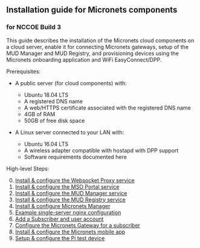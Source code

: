 ## Installation guide for Micronets components

### for NCCOE Build 3

This guide describes the installation of the Micronets
cloud components on a cloud server, enable it for
connecting Micronets gateways, setup of the MUD Manager
and MUD Registry, and provisioning devices using the 
Micronets onboarding application and WiFi EasyConnect/DPP.

Prerequisites:

* A public server (for cloud components) with:
   * Ubuntu 18.04 LTS
   * A registered DNS name
   * A web/HTTPS certificate associated with the registered DNS name
   * 4GB of RAM
   * 50GB of free disk space

* A Linux server connected to your LAN with:
   * Ubuntu 16.04 LTS
   * A wireless adapter compatible with hostapd with DPP support
   * Software requirements documented here

High-level Steps:

0. [Install & configure the Websocket Proxy service](ws-proxy.md)
0. [Install & configure the MSO Portal service](mso-portal.md)
0. [Install & configure the MUD Manager service](mud-manager.md)
0. [Install & configure the MUD Registry service](mud-registry.md)
0. [Install & configure Micronets Manager](micronets-manager.md)
0. [Example single-server nginx configuration](example-1server-nginx.md)
0. [Add a Subscriber and user account](subscriber-setup.md)
0. [Configure the Micronets Gateway for a subscriber](gateway-4subscriber.md)
0. [Install & configure the Micronets mobile app](mobile-device.md)
0. [Setup & configure the Pi test device](pi-test-device.md)
